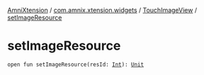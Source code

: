 [AmniXtension](../../index.md) / [com.amnix.xtension.widgets](../index.md) / [TouchImageView](index.md) / [setImageResource](./set-image-resource.md)

# setImageResource

`open fun setImageResource(resId: `[`Int`](https://kotlinlang.org/api/latest/jvm/stdlib/kotlin/-int/index.html)`): `[`Unit`](https://kotlinlang.org/api/latest/jvm/stdlib/kotlin/-unit/index.html)